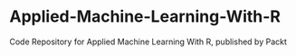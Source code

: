 # Applied-Machine-Learning-With-R
Code Repository for Applied Machine Learning With R, published by Packt
